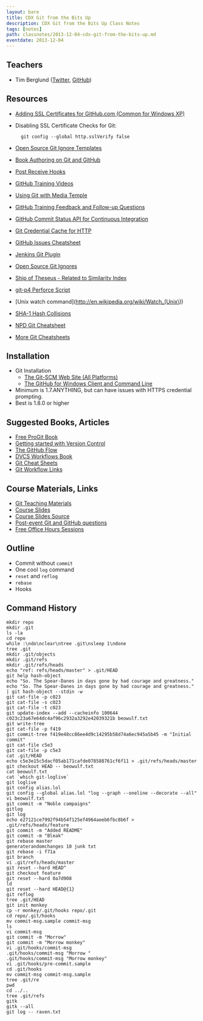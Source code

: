 ```yaml
---
layout: bare
title: CDX Git from the Bits Up
description: CDX Git from the Bits Up Class Notes
tags: [notes]
path: classnotes/2013-12-04-cdx-git-from-the-bits-up.md
eventdate: 2013-12-04
---
```


## Teachers
* Tim Berglund ([Twitter](http://twitter.com/tlberglund), [GitHub](https://github.com/tlberglund))

## Resources

* [Adding SSL Certificates for GitHub.com (Common for Windows XP)](http://stackoverflow.com/questions/3777075/https-github-access/4454754#4454754)
* Disabling SSL Certificate Checks for Git:

        git config --global http.sslVerify false
* [Open Source Git Ignore Templates](https://github.com/github/gitignore)
* [Book Authoring on Git and GitHub](http://teach.github.com/articles/book-authoring-using-git-and-github/)
* [Post Receive Hooks](https://help.github.com/articles/post-receive-hooks)
* [GitHub Training Videos](http://training.github.com/resources/videos/)
* [Using Git with Media Temple](http://carl-topham.com/theblog/post/using-git-media-temple/)
* [GitHub Training Feedback and Follow-up Questions](https://github.com/githubtraining/feedback/issues?state=open)
* [GitHub Commit Status API for Continuous Integration](https://github.com/blog/1227-commit-status-api)
* [Git Credential Cache for HTTP](http://teach.github.com/articles/lesson-git-credential-cache/)
* [GitHub Issues Cheatsheet](http://teach.github.com/articles/github-issues-cheatsheet/)
* [Jenkins Git Plugin](https://wiki.jenkins-ci.org/display/JENKINS/Git+Plugin)
* [Open Source Git Ignores](https://github.com/github/gitignore)
* [Ship of Theseus - Related to Similarity Index](http://en.wikipedia.org/wiki/Ship_of_Theseus)
* [git-p4 Perforce Script](http://answers.perforce.com/articles/KB_Article/Git-P4)
* [Unix watch command](http://en.wikipedia.org/wiki/Watch_(Unix\))
* [SHA-1 Hash Collisions](http://git-scm.com/book/ch6-1.html#A-SHORT-NOTE-ABOUT-SHA-1)
* [NPD Git Cheatsheet](http://ndpsoftware.com/git-cheatsheet.html)
* [More Git Cheatsheets](http://teach.github.com/articles/git-cheatsheets/)

## Installation
* Git Installation
    * [The Git-SCM Web Site (All Platforms)](http://git-scm.com)
    * [The GitHub for Windows Client and Command Line](http://windows.github.com)
* Minimum is 1.7.ANYTHING, but can have issues with HTTPS credential prompting.
* Best is 1.8.0 or higher

## Suggested Books, Articles
* [Free ProGit Book](http://git-scm.com/book)
* [Getting started with Version Control](http://teach.github.com/articles/lesson-new-to-version-control/)
* [The GitHub Flow](http://scottchacon.com/2011/08/31/github-flow.html)
* [DVCS Workflows Book](https://github.com/zkessin/dvcs-workflows)
* [Git Cheat Sheets](http://teach.github.com/articles/git-cheatsheets/)
* [Git Workflow Links](https://pinboard.in/u:matthew.mccullough/t:git+workflow)

## Course Materials, Links
* [Git Teaching Materials](http://teach.github.com)
* [Course Slides](http://teach.github.com/presentations/)
* [Course Slides Source](https://github.com/github/teach.github.com/tree/gh-pages/presentations)
* [Post-event Git and GitHub questions](https://github.com/githubtraining/feedback/)
* [Free Office Hours Sessions](http://training.github.com/web/free-classes/)

## Outline

* Commit without `commit`
* One cool `log` command
* `reset` and `reflog`
* `rebase`
* Hooks



## Command History

    mkdir repo
    mkdir .git
    ls -la
    cd repo
    while :\ndo\nclear\ntree .git\nsleep 1\ndone
    tree .git
    mkdir .git/objects
    mkdir .git/refs
    mkdir .git/refs/heads
    echo "ref: refs/heads/master" > .git/HEAD
    git help hash-object
    echo "So. The Spear-Danes in days gone by had courage and greatness."
    echo "So. The Spear-Danes in days gone by had courage and greatness." | git hash-object --stdin -w
    git cat-file -p c023
    git cat-file -s c023
    git cat-file -t c023
    git update-index --add --cacheinfo 100644 c023c23a67e64dc4af96c2932a3292e42039321b beowulf.txt
    git write-tree
    git cat-file -p f419
    git commit-tree f419e48cc86ee4d9c14295b58d74a6ec945a5b45 -m "Initial commit"
    git cat-file c5e3
    git cat-file -p c5e3
    cat .git/HEAD
    echo c5e3e15c5dacf05ab171cafde078588761cf6f11 > .git/refs/heads/master
    git checkout HEAD -- beowulf.txt
    cat beowulf.txt
    cat `which git-loglive`
    git loglive
    git config alias.lol
    git config --global alias.lol "log --graph --oneline --decorate --all"
    vi beowulf.txt
    git commit -m "Noble campaigns"
    gitlog
    git log
    echo e27121ce7992f94b54f125ef4964aeeb6fbc8b6f > .git/refs/heads/feature
    git commit -m "Added README"
    git commit -m "Bleak"
    git rebase master
    generaterandomchanges 10 junk txt
    git rebase -i f71a
    git branch
    vi .git/refs/heads/master
    git reset --hard HEAD^
    git checkout feature
    git reset --hard 0a7d908
    ld
    git reset --hard HEAD@{1}
    git reflog
    tree .git/HEAD
    git init monkey
    cp -r monkey/.git/hooks repo/.git
    cd repo/.git/hooks
    mv commit-msg.sample commit-msg
    ls
    vi commit-msg
    git commit -m "Morrow"
    git commit -m "Morrow monkey"
    vi .git/hooks/commit-msg
    .git/hooks/commit-msg "Morrow "
    .git/hooks/commit-msg "Morrow monkey"
    vi .git/hooks/pre-commit.sample
    cd .git/hooks
    mv commit-msg commit-msg.sample
    tree .git/re
    pwd
    cd ../..
    tree .git/refs
    gitk
    gitk --all
    git log -- raven.txt

